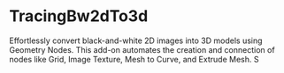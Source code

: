 # TracingBw2dTo3d
Effortlessly convert black-and-white 2D images into 3D models using Geometry Nodes. This add-on automates the creation and connection of nodes like Grid, Image Texture, Mesh to Curve, and Extrude Mesh. S
